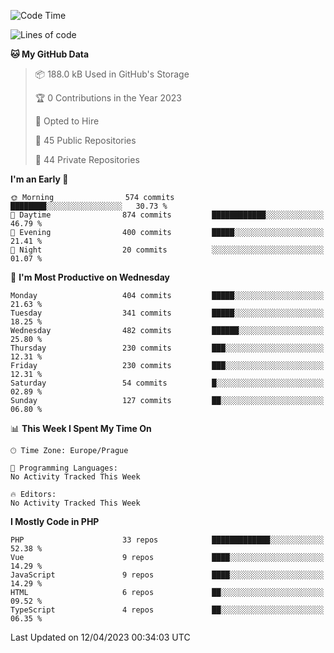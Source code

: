 <!--START_SECTION:waka-->
![Code Time](http://img.shields.io/badge/Code%20Time-1%2C583%20hrs%2058%20mins-blue)

![Lines of code](https://img.shields.io/badge/From%20Hello%20World%20I%27ve%20Written-629.7%20thousand%20lines%20of%20code-blue)

**🐱 My GitHub Data** 

> 📦 188.0 kB Used in GitHub's Storage 
 > 
> 🏆 0 Contributions in the Year 2023
 > 
> 💼 Opted to Hire
 > 
> 📜 45 Public Repositories 
 > 
> 🔑 44 Private Repositories 
 > 
**I'm an Early 🐤** 

```text
🌞 Morning                574 commits         ████████░░░░░░░░░░░░░░░░░   30.73 % 
🌆 Daytime                874 commits         ████████████░░░░░░░░░░░░░   46.79 % 
🌃 Evening                400 commits         █████░░░░░░░░░░░░░░░░░░░░   21.41 % 
🌙 Night                  20 commits          ░░░░░░░░░░░░░░░░░░░░░░░░░   01.07 % 
```
📅 **I'm Most Productive on Wednesday** 

```text
Monday                   404 commits         █████░░░░░░░░░░░░░░░░░░░░   21.63 % 
Tuesday                  341 commits         █████░░░░░░░░░░░░░░░░░░░░   18.25 % 
Wednesday                482 commits         ██████░░░░░░░░░░░░░░░░░░░   25.80 % 
Thursday                 230 commits         ███░░░░░░░░░░░░░░░░░░░░░░   12.31 % 
Friday                   230 commits         ███░░░░░░░░░░░░░░░░░░░░░░   12.31 % 
Saturday                 54 commits          █░░░░░░░░░░░░░░░░░░░░░░░░   02.89 % 
Sunday                   127 commits         ██░░░░░░░░░░░░░░░░░░░░░░░   06.80 % 
```


📊 **This Week I Spent My Time On** 

```text
🕑︎ Time Zone: Europe/Prague

💬 Programming Languages: 
No Activity Tracked This Week

🔥 Editors: 
No Activity Tracked This Week
```

**I Mostly Code in PHP** 

```text
PHP                      33 repos            █████████████░░░░░░░░░░░░   52.38 % 
Vue                      9 repos             ████░░░░░░░░░░░░░░░░░░░░░   14.29 % 
JavaScript               9 repos             ████░░░░░░░░░░░░░░░░░░░░░   14.29 % 
HTML                     6 repos             ██░░░░░░░░░░░░░░░░░░░░░░░   09.52 % 
TypeScript               4 repos             ██░░░░░░░░░░░░░░░░░░░░░░░   06.35 % 
```




 Last Updated on 12/04/2023 00:34:03 UTC
<!--END_SECTION:waka-->
<!--
**AlexKratky/AlexKratky** is a ✨ _special_ ✨ repository because its `README.md` (this file) appears on your GitHub profile.

Here are some ideas to get you started:

- 🔭 I’m currently working on ...
- 🌱 I’m currently learning ...
- 👯 I’m looking to collaborate on ...
- 🤔 I’m looking for help with ...
- 💬 Ask me about ...
- 📫 How to reach me: ...
- 😄 Pronouns: ...
- ⚡ Fun fact: ...
-->
